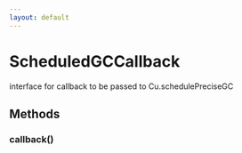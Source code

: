 ```yaml
---
layout: default
---
```


# ScheduledGCCallback #
  
interface for callback to be passed to Cu.schedulePreciseGC  
  

## Methods ##

### callback() ###

